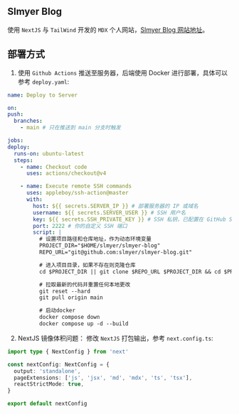 ## Slmyer Blog

使用 `NextJS` 与 `TailWind` 开发的 `MDX` 个人网站，[Slmyer Blog 网站地址](slmyer.cn)。

## 部署方式

1. 使用 `Github Actions` 推送至服务器，后端使用 Docker 进行部署，具体可以参考 `deploy.yaml`:

```yaml:deploy.yaml
name: Deploy to Server

on:
push:
  branches:
    - main # 只在推送到 main 分支时触发

jobs:
deploy:
  runs-on: ubuntu-latest
  steps:
    - name: Checkout code
      uses: actions/checkout@v4

    - name: Execute remote SSH commands
      uses: appleboy/ssh-action@master
      with:
        host: ${{ secrets.SERVER_IP }} # 部署服务器的 IP 或域名
        username: ${{ secrets.SERVER_USER }} # SSH 用户名
        key: ${{ secrets.SSH_PRIVATE_KEY }} # SSH 私钥，已配置在 GitHub Secrets 中
        port: 2222 # 你的自定义 SSH 端口
        script: |
          # 设置项目路径和仓库地址，作为动态环境变量
          PROJECT_DIR="$HOME/slmyer/slmyer-blog"
          REPO_URL="git@github.com:slmyer/slmyer-blog.git"

          # 进入项目目录，如果不存在则克隆仓库
          cd $PROJECT_DIR || git clone $REPO_URL $PROJECT_DIR && cd $PROJECT_DIR

          # 拉取最新的代码并重置任何本地更改
          git reset --hard
          git pull origin main

          # 启动docker
          docker compose down
          docker compose up -d --build

```

2. NextJS 镜像体积问题：
   修改 `NextJS` 打包输出，参考 `next.config.ts`:

```typescript:next.config.ts
import type { NextConfig } from 'next'

const nextConfig: NextConfig = {
  output: 'standalone',
  pageExtensions: ['js', 'jsx', 'md', 'mdx', 'ts', 'tsx'],
  reactStrictMode: true,
}

export default nextConfig

```
